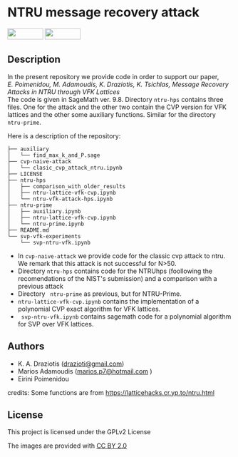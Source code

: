 # NTRU message recovery attack
<p float="left">
<img src="https://img.shields.io/badge/license-GPLv2-lightgrey.svg" width="80" height="25">
<img src="https://github.com/sagemath/artwork/blob/master/sage-logo-2018.svg" width="80" height="25"> 
</p>

## Description

In the present repository we provide code in order to support our paper,<br> 
*E. Poimenidou, M. Adamoudis, K. Draziotis, K. Tsichlas, Message Recovery Attacks in NTRU through VFK Lattices*
<br>
The code is given in SageMath ver. 9.8. Directory ```ntru-hps``` contains three files. One for the attack and the other two contain the CVP version for VFK lattices and the other some auxiliary functions. Similar for the directory ```ntru-prime```.

Here is a description of the repository:<br>
```
├── auxiliary
│   └── find_max_k_and_P.sage
├── cvp-naive-attack
│   └── clasic_cvp_attack_ntru.ipynb
├── LICENSE
├── ntru-hps
│   ├── comparison_with_older_results
│   ├── ntru-lattice-vfk-cvp.ipynb
│   └── ntru-vfk-attack-hps.ipynb
├── ntru-prime
│   ├── auxiliary.ipynb
│   ├── ntru-lattice-vfk-cvp.ipynb
│   └── ntru-prime.ipynb
├── README.md
└── svp-vfk-experiments
    └── svp-ntru-vfk.ipynb
```

* In ```cvp-naive-attack``` we provide code for the classic cvp attack to ntru. We remark that this attack is not successful for N>50.<br>
* Directory ```ntru-hps``` contains code for the NTRUhps (foollowing the recomendations of the NIST's submission) and a comparison with a previous attack <br>
* Directory ``` ntru-prime``` as previous, but for NTRU-Prime.<br>
* ```ntru-lattice-vfk-cvp.ipynb``` contains the implementation of a polynomial CVP exact algorithm for VFK lattices. <br>
* ``` svp-ntru-vfk.ipynb``` contains sagemath code for a polynomial algorithm for SVP over VFK lattices.<br>


## Authors

* K. A. Draziotis (drazioti@gmail.com)
* Marios Adamoudis (marios.p7@hotmail.com )
* Eirini Poimenidou

credits: Some functions are from https://latticehacks.cr.yp.to/ntru.html

## License

This project is licensed under the GPLv2 License

The images are provided with [CC BY 2.0](https://creativecommons.org/licenses/by/2.0/)
